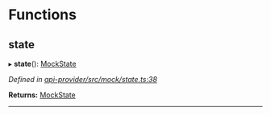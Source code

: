 

# Functions

<a id="state"></a>

##  state

▸ **state**(): [MockState](_api_provider_src_mock_types_d_.md#mockstate)

*Defined in [api-provider/src/mock/state.ts:38](https://github.com/polkadot-js/api/blob/ef78f2a/packages/api-provider/src/mock/state.ts#L38)*

**Returns:** [MockState](_api_provider_src_mock_types_d_.md#mockstate)

___

